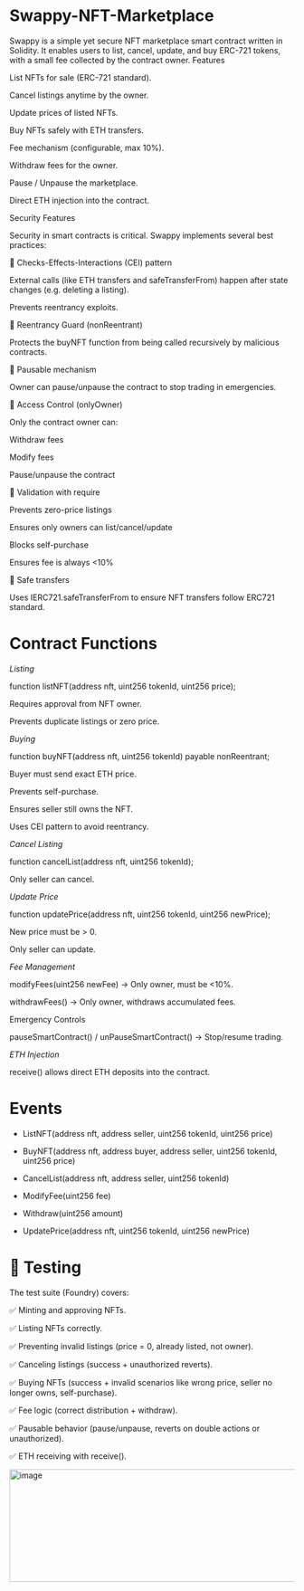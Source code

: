 # Swappy-NFT-Marketplace
Swappy is a simple yet secure NFT marketplace smart contract written in Solidity. It enables users to list, cancel, update, and buy ERC-721 tokens, with a small fee collected by the contract owner.
Features

List NFTs for sale (ERC-721 standard).

Cancel listings anytime by the owner.

Update prices of listed NFTs.

Buy NFTs safely with ETH transfers.

Fee mechanism (configurable, max 10%).

Withdraw fees for the owner.

Pause / Unpause the marketplace.

Direct ETH injection into the contract.

Security Features

Security in smart contracts is critical. Swappy implements several best practices:

🔹 Checks-Effects-Interactions (CEI) pattern

External calls (like ETH transfers and safeTransferFrom) happen after state changes (e.g. deleting a listing).

Prevents reentrancy exploits.

🔹 Reentrancy Guard (nonReentrant)

Protects the buyNFT function from being called recursively by malicious contracts.

🔹 Pausable mechanism

Owner can pause/unpause the contract to stop trading in emergencies.

🔹 Access Control (onlyOwner)

Only the contract owner can:

Withdraw fees

Modify fees

Pause/unpause the contract

🔹 Validation with require

Prevents zero-price listings

Ensures only owners can list/cancel/update

Blocks self-purchase

Ensures fee is always <10%

🔹 Safe transfers

Uses IERC721.safeTransferFrom to ensure NFT transfers follow ERC721 standard.

# Contract Functions

*Listing*


function listNFT(address nft, uint256 tokenId, uint256 price);

Requires approval from NFT owner.

Prevents duplicate listings or zero price.

*Buying*


function buyNFT(address nft, uint256 tokenId) payable nonReentrant;

Buyer must send exact ETH price.

Prevents self-purchase.

Ensures seller still owns the NFT.

Uses CEI pattern to avoid reentrancy.

*Cancel Listing*


function cancelList(address nft, uint256 tokenId);

Only seller can cancel.

*Update Price*


function updatePrice(address nft, uint256 tokenId, uint256 newPrice);

New price must be > 0.

Only seller can update.

*Fee Management*


modifyFees(uint256 newFee) → Only owner, must be <10%.

withdrawFees() → Only owner, withdraws accumulated fees.

Emergency Controls

pauseSmartContract() / unPauseSmartContract() → Stop/resume trading.

*ETH Injection*


receive() allows direct ETH deposits into the contract.

# Events

- ListNFT(address nft, address seller, uint256 tokenId, uint256 price)

- BuyNFT(address nft, address buyer, address seller, uint256 tokenId, uint256 price)

- CancelList(address nft, address seller, uint256 tokenId)

- ModifyFee(uint256 fee)

- Withdraw(uint256 amount)

- UpdatePrice(address nft, uint256 tokenId, uint256 newPrice)

# 🧪 Testing

The test suite (Foundry) covers:

✅ Minting and approving NFTs.

✅ Listing NFTs correctly.

✅ Preventing invalid listings (price = 0, already listed, not owner).

✅ Canceling listings (success + unauthorized reverts).

✅ Buying NFTs (success + invalid scenarios like wrong price, seller no longer owns, self-purchase).

✅ Fee logic (correct distribution + withdraw).

✅ Pausable behavior (pause/unpause, reverts on double actions or unauthorized).

✅ ETH receiving with receive().

<img width="729" height="199" alt="image" src="https://github.com/user-attachments/assets/5fa6e2d4-bf49-417b-b1e5-34b7a62276f9" />
